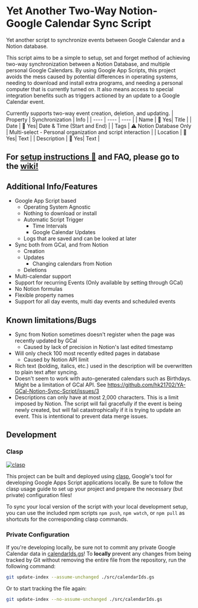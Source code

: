 # Yet Another Two-Way Notion-Google Calendar Sync Script 

Yet another script to synchronize events between Google Calendar and a Notion database.

This script aims to be a simple to setup, set and forget method of achieving two-way synchronization between a Notion Database, and multiple personal Google Calendars. By using Google App Scripts, this project avoids the mess caused by potential differences in operating systems, needing to download and install extra programs, and needing a personal computer that is currently turned on. It also means access to special integration benefits such as triggers actioned by an update to a Google Calendar event.

Currently supports two-way event creation, deletion, and updating.
| Property | Synchronization | Info |
| ---- | ---- | ---- |
| Name | 🔀 Yes| Title |
| Date | 🔀 Yes| Date & Time (Start and End) |
| Tags | ⚠️ Notion Database Only | Multi-select - Personal organization and script interaction |
| Location | 🔀 Yes| Text |
| Description | 🔀 Yes| Text |

## For [setup instructions 🔰](https://github.com/hk21702/YA-GCal-Notion-Sync-Script/wiki/Setup-Instructions%F0%9F%94%B0) and FAQ, please go to the [wiki!](https://github.com/hk21702/YA-GCal-Notion-Sync-Script/wiki)

## Additional Info/Features

- Google App Script based
  - Operating System Agnostic
  - Nothing to download or install
  - Automatic Script Trigger
    - Time Intervals
    - Google Calendar Updates
  - Logs that are saved and can be looked at later
- Sync both from GCal, and from Notion
  - Creation
  - Updates
    - Changing calendars from Notion
  - Deletions
- Multi-calendar support
- Support for recurring Events (Only available by setting through GCal)
- No Notion formulas
- Flexible property names
- Support for all day events, multi day events and scheduled events

## Known limitations/Bugs

- Sync from Notion sometimes doesn't register when the page was recently updated by GCal
  - Caused by lack of precision in Notion's last edited timestamp
- Will only check 100 most recently edited pages in database
  - Caused by Notion API limit
- Rich text (bolding, italics, etc.) used in the description will be overwritten to plain text after syncing.
- Doesn't seem to work with auto-generated calendars such as Birthdays. Might be a limitation of GCal API. See https://github.com/hk21702/YA-GCal-Notion-Sync-Script/issues/3
- Descriptions can only have at most 2,000 characters. This is a limit imposed by Notion. The script will fail gracefully if the event is being newly created, but will fail catastrophically if it is trying to update an event. This is intentional to prevent data merge issues.

## Development

### Clasp

[![clasp](https://img.shields.io/badge/built%20with-clasp-4285f4.svg)](https://github.com/google/clasp)

This project can be built and deployed using [clasp](https://github.com/google/clasp), Google's tool for developing Google Apps Script applications locally. Be sure to follow the clasp usage guide to set up your project and prepare the necessary (but private) configuration files!

To sync your local version of the script with your local development setup, you can use the included npm scripts `npm push`, `npm watch`, or `npm pull` as shortcuts for the corresponding clasp commands.

### Private Configuration

If you're developing locally, be sure not to commit any private Google Calendar data in [calendarIds.gs](src/calendarIds.gs)! To **locally** prevent any changes from being tracked by Git without removing the entire file from the repository, run the following command:

```bash
git update-index --assume-unchanged ./src/calendarIds.gs
```

Or to start tracking the file again:

```bash
git update-index --no-assume-unchanged ./src/calendarIds.gs
```